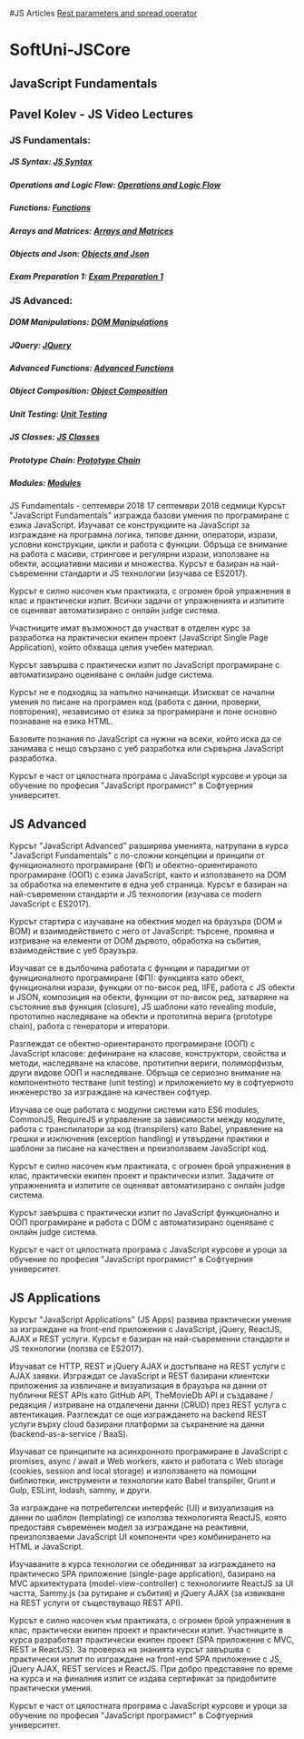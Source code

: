 #JS Articles
[Rest parameters and spread operator](https://javascript.info/rest-parameters-spread-operator)
# SoftUni-JSCore

## JavaScript Fundamentals

## Pavel Kolev - JS Video Lectures

### JS Fundamentals:

##### JS Syntax: [JS Syntax](https://youtu.be/ZbWHW2-kncQ)
##### Operations and Logic Flow: [Operations and Logic Flow](https://youtu.be/hUGlfiHp3v4)
##### Functions: [Functions](https://youtu.be/VCMExxIiKok)
##### Arrays and Matrices: [Arrays and Matrices](https://youtu.be/JD9yalY8GnA)
##### Objects and Json: [Objects and Json](https://youtu.be/hFZeR6pjVUU)
##### Exam Preparation 1: [Exam Preparation 1](https://youtu.be/xrGB2g5fH2s)

### JS Advanced:

##### DOM Manipulations: [DOM Manipulations](https://youtu.be/PDZoPSrrX_E)
##### JQuery: [JQuery](https://youtu.be/NS8fzGEcJHs0)
##### Advanced Functions: [Advanced Functions](https://youtu.be/XQuM_ox4tUo)
##### Object Composition: [Object Composition](https://youtu.be/67xi2GkxknM)
##### Unit Testing: [Unit Testing](https://youtu.be/lasID2wyv-0)
##### JS Classes: [JS Classes](https://youtu.be/5JIGrXhKDGg)
##### Prototype Chain: [Prototype Chain](https://youtu.be/mDNr_13sbD8)
##### Modules: [Modules](https://youtu.be/kSb6UeOYebg)

JS Fundamentals - септември 2018
 17 септември 2018  седмици
Курсът "JavaScript Fundamentals" изгражда базови умения по програмиране с езика JavaScript. Изучават се конструкциите на JavaScript за изграждане на програмна логика, типове данни, оператори, изрази, условни конструкции, цикли и работа с функции. Обръща се внимание на работа с масиви, стрингове и регулярни изрази, използване на обекти, асоциативни масиви и множества. Курсът е базиран на най-съвременни стандарти и JS технологии (изучава се ES2017).

Курсът е силно насочен към практиката, с огромен брой упражнения в клас и практически изпит. Всички задачи от упражненията и изпитите се оценяват автоматизирано с онлайн judge система.

Участниците имат възможност да участват в отделен курс за разработка на практически екипен проект (JavaScript Single Page Application), който обхваща целия учебен материал.

Курсът завършва с практически изпит по JavaScript програмиране с автоматизирано оценяване с онлайн judge система.

Курсът не е подходящ за напълно начинаещи. Изискват се начални умения по писане на програмен код (работа с данни, проверки, повторения), независимо от езика за програмиране и поне основно познаване на езика HTML.

Базовите познания по JavaScript са нужни на всеки, който иска да се занимава с нещо свързано с уеб разработка или сървърна JavaScript разработка.

Курсът е част от цялостната програма с JavaScript курсове и уроци за обучение по професия "JavaScript програмист" в Софтуерния университет.

## JS Advanced
Курсът "JavaScript Advanced" разширява уменията, натрупани в курса "JavaScript Fundamentals" с по-сложни концепции и принципи от функционалното програмиране (ФП) и обектно-ориентираното програмиране (ООП) с езика JavaScript, както и използването на DOM за обработка на елементите в една уеб страница. Курсът е базиран на най-съвременни стандарти и JS технологии (изучава се modern JavaScript с ES2017).

Курсът стартира с изучаване на обектния модел на браузъра (DOM и BOM) и взаимодействието с него от JavaScript: търсене, промяна и изтриване на елементи от DOM дървото, обработка на събития, взаимодействие с уеб браузъра.

Изучават се в дълбочина работата с функции и парадигми от функционалното програмиране (ФП): функцията като обект, функционални изрази, функции от по-висок ред, IIFE, работа с JS обекти и JSON, композиция на обекти, функции от по-висок ред, затваряне на състояние във функция (closure), JS шаблони като revealing module, прототипно наследяване на обекти и прототипна верига (prototype chain), работа с генератори и итератори.

Разглеждат се обектно-ориентираното програмиране (ООП) с JavaScript класове: дефиниране на класове, конструктори, свойства и методи, наследяване на класове, протитипни вериги, полиморфизъм, други видове ООП и наследяване. Обръща се сериозно внимание на компонентното тестване (unit testing) и приложението му в софтуерното инженерство за изграждане на качествен софтуер.

Изучава се още работата с модулни системи като ES6 modules, CommonJS, RequireJS и управление за зависимости между модулите, работа с транспилатори за код (transpilers) като Babel, управление на грешки и изключения (exception handling) и утвърдени практики и шаблони за писане на качествен и преизползваем JavaScript код.

Курсът е силно насочен към практиката, с огромен брой упражнения в клас, практически екипен проект и практически изпит. Задачите от упражненията и изпитите се оценяват автоматизирано с онлайн judge система.

Курсът завършва с практически изпит по JavaScript функционално и ООП програмиране и работа с DOM с автоматизирано оценяване с онлайн judge система.

Курсът е част от цялостната програма с JavaScript курсове и уроци за обучение по професия "JavaScript програмист" в Софтуерния университет.

## JS Applications
Курсът "JavaScript Applications" (JS Apps) развива практически умения за изграждане на front-end приложения с JavaScript, jQuery, ReactJS, AJAX и REST услуги. Курсът е базиран на най-съвременни стандарти и JS технологии (ползва се ES2017).

Изучават се HTTP, REST и jQuery AJAX и достъпване на REST услуги с AJAX заявки. Изграждат се JavaScript и REST базирани клиентски приложения за извличане и визуализация в браузъра на данни от публични REST APIs като GitHub API, TheMovieDb API и създаване / редакция / изтриване на отдалечени данни (CRUD) през REST услуга с автентикация. Разглеждат се още изграждането на backend REST услуги върху cloud базирани платформи за съхранение на данни (backend-as-a-service / BaaS).

Изучават се принципите на асинхронното програмиране в JavaScript с promises, async / await и Web workers, както и работата с Web storage (cookies, session and local storage) и използването на помощни библиотеки, инструменти и технологии като Babel transpiler, Grunt и Gulp, ESLint, lodash, sammy, и други.

За изграждане на потребителски интерфейс (UI) и визуализация на данни по шаблон (templating) се използва технологията ReactJS, която предоставя съвременен модел за изграждане на реактивни, преизползваеми JavaScript UI компоненти чрез комбинирането на HTML и JavaScript.

Изучаваните в курса технологии се обединяват за изграждането на практическо SPA приложение (single-page application), базирано на MVC архитектурата (model-view-controller) с технологиите ReactJS за UI частта, Sammy.js (за рутиране и събития) и jQuery AJAX (за извикване на REST услуги от съществуващо REST API).

Курсът е силно насочен към практиката, с огромен брой упражнения в клас, практически екипен проект и практически изпит. Участниците в курса разработват практически екипен проект (SPA приложение с MVC, REST и ReactJS). За проверка на знанията курсът завършва с практически изпит по изграждане на front-end SPA приложение с JS, jQuery AJAX, REST services и ReactJS. При добро представяне по време на курса и на финалния изпит се издава сертификат за придобитите практически умения.

Курсът е част от цялостната програма с JavaScript курсове и уроци за обучение по професия "JavaScript програмист" в Софтуерния университет.
